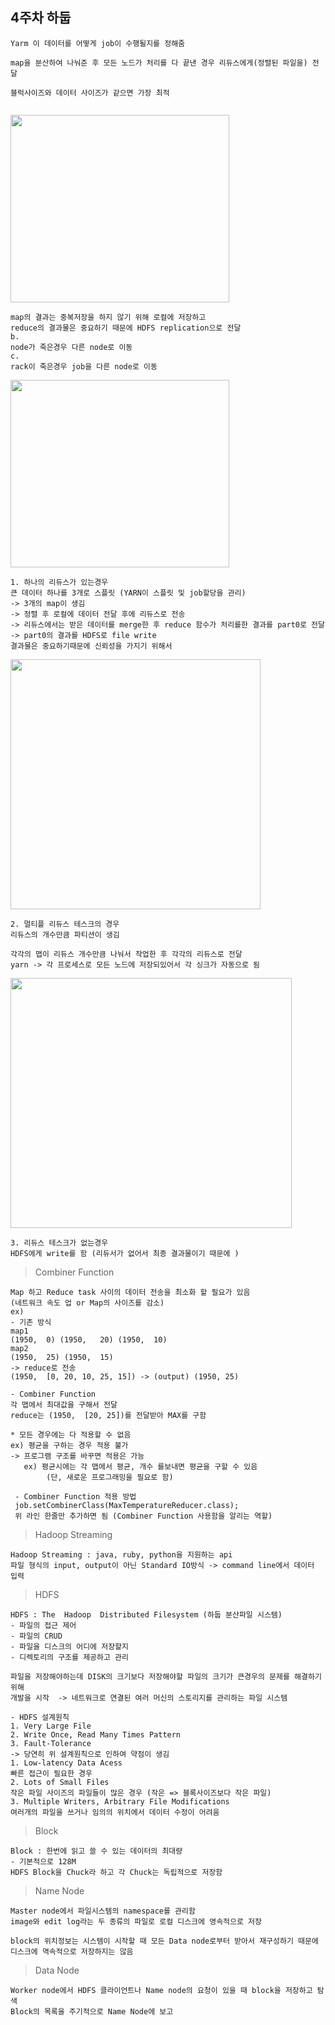 
## 4주차 하둡

```
Yarm 이 데이터를 어떻게 job이 수행될지를 정해줌 

map을 분산하여 나눠준 후 모든 노드가 처리를 다 끝낸 경우 리듀스에게(정렬된 파일을) 전달 

블럭사이즈와 데이터 사이즈가 같으면 가장 최적 


``` 

<img src="./pictures/hadoop01.PNG" width="350px" height="300px"></img> <br>
```
map의 결과는 중복저장을 하지 않기 위해 로컬에 저장하고 
reduce의 결과물은 중요하기 때문에 HDFS replication으로 전달 
b.
node가 죽은경우 다른 node로 이동 
c.
rack이 죽은경우 job을 다른 node로 이동 
```

<img src="./pictures/hadoop02.PNG" width="350px" height="300px"></img> <br>
```
1. 하나의 리듀스가 있는경우 
큰 데이터 하나를 3개로 스플릿 (YARN이 스플릿 및 job할당을 관리)
-> 3개의 map이 생김 
-> 정렬 후 로컬에 데이터 전달 후에 리듀스로 전송
-> 리듀스에서는 받은 데이터를 merge한 후 reduce 함수가 처리를한 결과를 part0로 전달
-> part0의 결과를 HDFS로 file write 
결과물은 중요하기때문에 신뢰성을 가지기 위해서 
```
<img src="./pictures/hadoop03.PNG" width="400px" height="400px"></img> <br>
```
2. 멀티플 리듀스 테스크의 경우 
리듀스의 개수만큼 파티션이 생김 

각각의 맵이 리듀스 개수만큼 나눠서 작업한 후 각각의 리듀스로 전달
yarn -> 각 프로세스로 모든 노드에 저장되있어서 각 싱크가 자동으로 됨 
```
<img src="./pictures/hadoop04.PNG" width="450px" height="400px"></img> <br>
```
3. 리듀스 테스크가 없는경우
HDFS에게 write를 함 (리듀서가 없어서 최종 결과물이기 때문에 )
```
> Combiner Function
```
Map 하고 Reduce task 사이의 데이터 전송을 최소화 할 필요가 있음
(네트워크 속도 업 or Map의 사이즈를 감소)
ex)
- 기존 방식
map1
(1950,	0) (1950,	20) (1950,	10) 
map2
(1950,	25) (1950,	15) 
-> reduce로 전송
(1950,	[0,	20,	10,	25,	15]) -> (output) (1950,	25)

- Combiner Function
각 맵에서 최대값을 구해서 전달 
reduce는 (1950,	[20, 25])를 전달받아 MAX를 구함

* 모든 경우에는 다 적용할 수 없음
ex) 평균을 구하는 경우 적용 불가 
-> 프로그램 구조를 바꾸면 적용은 가능
   ex) 평균시에는 각 맵에서 평균, 개수 를보내면 평균을 구할 수 있음
        (단, 새로운 프로그래밍을 필요로 함)
        
 - Combiner Function 적용 방법
 job.setCombinerClass(MaxTemperatureReducer.class);
 위 라인 한줄만 추가하면 됨 (Combiner Function 사용함을 알리는 역할)
```
> Hadoop Streaming
```
Hadoop Streaming : java, ruby, python을 지원하는 api 
파일 형식의 input, output이 아닌 Standard IO방식 -> command line에서 데이터 입력
```
> HDFS
```
HDFS : The	Hadoop	Distributed Filesystem (하둡 분산파일 시스템)
- 파일의 접근 제어
- 파일의 CRUD
- 파일을 디스크의 어디에 저장할지
- 디렉토리의 구조를 제공하고 관리

파일을 저장해야하는데 DISK의 크기보다 저장해야할 파일의 크기가 큰경우의 문제를 해결하기 위해
개발을 시작  -> 네트워크로 연결된 여러 머신의 스토리지를 관리하는 파일 시스템 

- HDFS 설계원칙
1. Very Large File
2. Write Once, Read Many Times Pattern
3. Fault-Tolerance
-> 당연히 위 설계원칙으로 인하여 약점이 생김
1. Low-latency Data Acess  
빠른 접근이 필요한 경우 
2. Lots of Small Files
작은 파일 사이즈의 파일들이 많은 경우 (작은 => 블록사이즈보다 작은 파일)
3. Multiple Writers, Arbitrary File Modifications
여러개의 파일을 쓰거나 임의의 위치에서 데이터 수정이 어려움 
```
> Block
```
Block : 한번에 읽고 쓸 수 있는 데이터의 최대량
- 기본적으로 128M
HDFS Block을 Chuck라 하고 각 Chuck는 독립적으로 저장함 
```
> Name Node
```
Master node에서 파일시스템의 namespace를 관리함
image와 edit log라는 두 종류의 파일로 로컬 디스크에 영속적으로 저장

block의 위치정보는 시스템이 시작할 때 모든 Data node로부터 받아서 재구성하기 때문에
디스크에 역속적으로 저장하지는 않음 
```
> Data Node
```
Worker node에서 HDFS 클라이언트나 Name node의 요청이 있을 때 block을 저장하고 탐색
Block의 목록을 주기적으로 Name Node에 보고 
```





